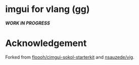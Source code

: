 # imgui for vlang (gg)

***WORK IN PROGRESS***

# Acknowledgement

Forked from [floooh/cimgui-sokol-starterkit](https://github.com/floooh/cimgui-sokol-starterkit) and [nsauzede/vig](https://github.com/nsauzede/vig).

